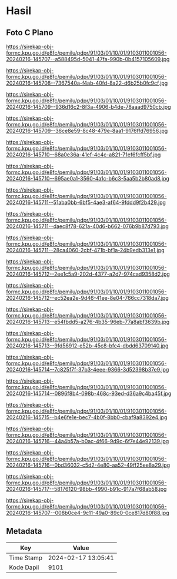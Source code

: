 # Hasil

## Foto C Plano

https://sirekap-obj-formc.kpu.go.id/e8fc/pemilu/pdpr/91/03/01/10/01/9103011001056-20240216-145707--a588495d-5041-47fa-990b-0b4157105609.jpg

https://sirekap-obj-formc.kpu.go.id/e8fc/pemilu/pdpr/91/03/01/10/01/9103011001056-20240216-145708--7367540a-f4ab-40fd-8a22-d6b25b0fc9cf.jpg

https://sirekap-obj-formc.kpu.go.id/e8fc/pemilu/pdpr/91/03/01/10/01/9103011001056-20240216-145709--936d16c2-8f3a-4906-b4de-78aaad9750cb.jpg

https://sirekap-obj-formc.kpu.go.id/e8fc/pemilu/pdpr/91/03/01/10/01/9103011001056-20240216-145709--36ce8e59-8c48-479e-8aa1-9176ffd76956.jpg

https://sirekap-obj-formc.kpu.go.id/e8fc/pemilu/pdpr/91/03/01/10/01/9103011001056-20240216-145710--68a0e36a-41ef-4c4c-a821-71ef6fcff5bf.jpg

https://sirekap-obj-formc.kpu.go.id/e8fc/pemilu/pdpr/91/03/01/10/01/9103011001056-20240216-145710--695ae0a1-3560-4a1c-b6c3-5aa5b2b80ad8.jpg

https://sirekap-obj-formc.kpu.go.id/e8fc/pemilu/pdpr/91/03/01/10/01/9103011001056-20240216-145711--51aba0bb-6bf5-4ae3-af64-9fddd9f2b429.jpg

https://sirekap-obj-formc.kpu.go.id/e8fc/pemilu/pdpr/91/03/01/10/01/9103011001056-20240216-145711--daec8f78-621a-40d6-b662-076b9b87d793.jpg

https://sirekap-obj-formc.kpu.go.id/e8fc/pemilu/pdpr/91/03/01/10/01/9103011001056-20240216-145711--28ca4060-2cbf-471b-bf1a-24b9edb313e1.jpg

https://sirekap-obj-formc.kpu.go.id/e8fc/pemilu/pdpr/91/03/01/10/01/9103011001056-20240216-145712--2ee1c5a9-202d-4377-a2d7-974cad9358d2.jpg

https://sirekap-obj-formc.kpu.go.id/e8fc/pemilu/pdpr/91/03/01/10/01/9103011001056-20240216-145712--ec52ea2e-9d46-41ee-8e04-766cc7318da7.jpg

https://sirekap-obj-formc.kpu.go.id/e8fc/pemilu/pdpr/91/03/01/10/01/9103011001056-20240216-145713--e54fbdd5-a276-4b35-96eb-77a8abf3639b.jpg

https://sirekap-obj-formc.kpu.go.id/e8fc/pemilu/pdpr/91/03/01/10/01/9103011001056-20240216-145713--9fd56912-e52b-45c8-bfc4-dbdd63709140.jpg

https://sirekap-obj-formc.kpu.go.id/e8fc/pemilu/pdpr/91/03/01/10/01/9103011001056-20240216-145714--7c825f7f-37b3-4eee-9366-3d52398b37e9.jpg

https://sirekap-obj-formc.kpu.go.id/e8fc/pemilu/pdpr/91/03/01/10/01/9103011001056-20240216-145714--0896f8b4-098b-468c-93ed-d36a9c4ba45f.jpg

https://sirekap-obj-formc.kpu.go.id/e8fc/pemilu/pdpr/91/03/01/10/01/9103011001056-20240216-145715--b4e6fe1e-bec7-4b0f-8bb0-cbaf9a8392e4.jpg

https://sirekap-obj-formc.kpu.go.id/e8fc/pemilu/pdpr/91/03/01/10/01/9103011001056-20240216-145716--44a4b57a-b0ac-4f66-9d9c-6f7e44e92139.jpg

https://sirekap-obj-formc.kpu.go.id/e8fc/pemilu/pdpr/91/03/01/10/01/9103011001056-20240216-145716--0bd36032-c5d2-4e80-aa52-49ff25ee8a29.jpg

https://sirekap-obj-formc.kpu.go.id/e8fc/pemilu/pdpr/91/03/01/10/01/9103011001056-20240216-145717--58176120-98bb-4990-b91c-917a7f68ab58.jpg

https://sirekap-obj-formc.kpu.go.id/e8fc/pemilu/pdpr/91/03/01/10/01/9103011001056-20240216-145707--008b0ce4-9c11-49a0-89c0-0ce817d80f88.jpg


## Metadata

| Key        | Value               |
| ---------- | ------------------- |
| Time Stamp | 2024-02-17 13:05:41 |
| Kode Dapil | 9101                |



